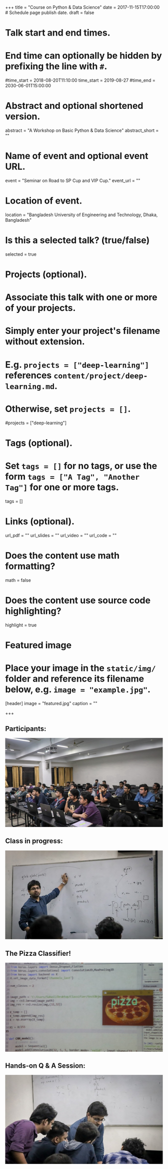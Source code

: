 +++
title = "Course on Python & Data Science"
date = 2017-11-15T17:00:00  # Schedule page publish date.
draft = false

# Talk start and end times.
#   End time can optionally be hidden by prefixing the line with `#`.
#time_start = 2018-08-20T11:10:00
time_start = 2019-08-27
#time_end = 2030-06-01T15:00:00

# Abstract and optional shortened version.
abstract = "A Workshop on Basic Python & Data Science"
abstract_short = ""

# Name of event and optional event URL.
event = "Seminar on Road to SP Cup and VIP Cup."
event_url = ""

# Location of event.
location = "Bangladesh University of Engineering and Technology, Dhaka, Bangladesh"

# Is this a selected talk? (true/false)
selected = true

# Projects (optional).
#   Associate this talk with one or more of your projects.
#   Simply enter your project's filename without extension.
#   E.g. `projects = ["deep-learning"]` references `content/project/deep-learning.md`.
#   Otherwise, set `projects = []`.
#projects = ["deep-learning"]

# Tags (optional).
#   Set `tags = []` for no tags, or use the form `tags = ["A Tag", "Another Tag"]` for one or more tags.
tags = []

# Links (optional).
url_pdf = ""
url_slides = ""
url_video = ""
url_code = ""

# Does the content use math formatting?
math = false

# Does the content use source code highlighting?
highlight = true

# Featured image
# Place your image in the `static/img/` folder and reference its filename below, e.g. `image = "example.jpg"`.
[header]
image = "featured.jpg"
caption = ""

+++

## Participants:

<img src="course_1.jpg" />

## Class in progress:

<img src="course_2.jpg" />

## The Pizza Classifier!

<img src="course_3.jpg" />

## Hands-on Q & A Session:

<img src="course_4.jpg" />
